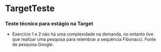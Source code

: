 # TargetTeste
### Teste técnico para estágio na Target
- Exercício 1 e 2 não há uma complexidade na demanda, no entanto tive que realizar uma pesquisa para relembrar a sequência Fibonacci. Fonte de pesquisa Google. 
